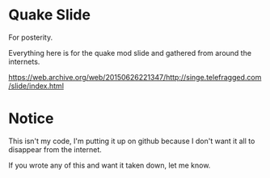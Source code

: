 # Quake Slide

For posterity.

Everything here is for the quake mod slide and gathered from around the internets.

https://web.archive.org/web/20150626221347/http://singe.telefragged.com/slide/index.html

# Notice

This isn't my code, I'm putting it up on github because I don't want it all to disappear from the internet.

If you wrote any of this and want it taken down, let me know.

